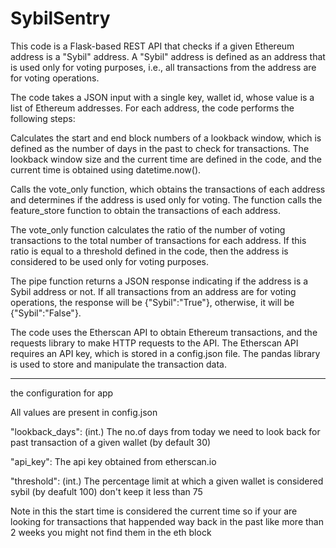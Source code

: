 # SybilSentry

This code is a Flask-based REST API that checks if a given Ethereum address is a "Sybil" address. A "Sybil" address is defined as an address that is used only for voting purposes, i.e., all transactions from the address are for voting operations.

The code takes a JSON input with a single key, wallet id, whose value is a list of Ethereum addresses. For each address, the code performs the following steps:

Calculates the start and end block numbers of a lookback window, which is defined as the number of days in the past to check for transactions. The lookback window size and the current time are defined in the code, and the current time is obtained using datetime.now().

Calls the vote_only function, which obtains the transactions of each address and determines if the address is used only for voting. The function calls the feature_store function to obtain the transactions of each address.

The vote_only function calculates the ratio of the number of voting transactions to the total number of transactions for each address. If this ratio is equal to a threshold defined in the code, then the address is considered to be used only for voting purposes.

The pipe function returns a JSON response indicating if the address is a Sybil address or not. If all transactions from an address are for voting operations, the response will be {"Sybil":"True"}, otherwise, it will be {"Sybil":"False"}.

The code uses the Etherscan API to obtain Ethereum transactions, and the requests library to make HTTP requests to the API. The Etherscan API requires an API key, which is stored in a config.json file. The pandas library is used to store and manipulate the transaction data.

--------------

the configuration for app

All values are present in config.json

"lookback_days": (int.) The no.of days from today we need to look back for past transaction of a given wallet (by default 30)

"api_key": The api key obtained from etherscan.io

"threshold": (int.) The percentage limit at which a given wallet is considered sybil (by deafult 100) don't keep it less than 75

Note in this the start time is considered the current time so if your are looking for transactions that happended way back in the past like more than 2 weeks you might not find them in the eth block
